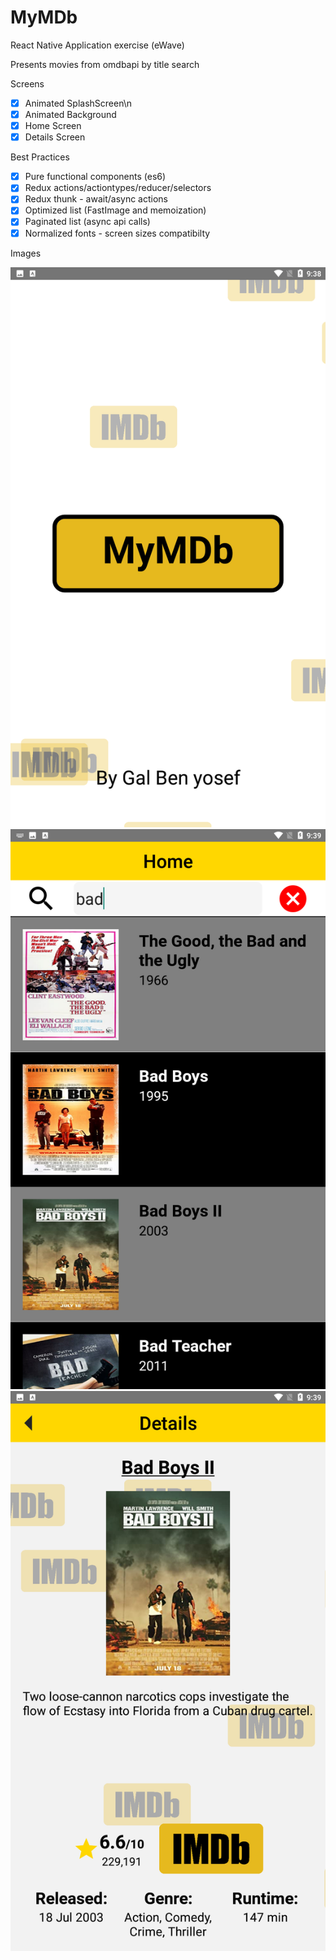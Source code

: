 # MyMDb

React Native Application exercise (eWave)

Presents movies from omdbapi by title search

Screens
- [x] Animated SplashScreen\n
- [x] Animated Background
- [x] Home Screen
- [x] Details Screen

Best Practices
- [x] Pure functional components (es6)
- [x] Redux actions/actiontypes/reducer/selectors
- [x] Redux thunk - await/async actions
- [x] Optimized list (FastImage and memoization)
- [x] Paginated list (async api calls)
- [x] Normalized fonts - screen sizes compatibilty

Images

![Splash](/assets/showcase/splash.png)
![Home](/assets/showcase/home.png)
![Details](/assets/showcase/details.png)
